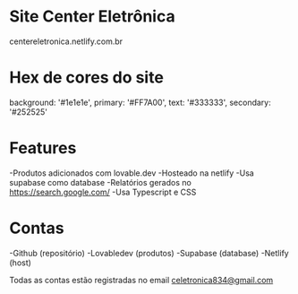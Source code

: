 # Site Center Eletrônica

centereletronica.netlify.com.br

# Hex de cores do site
 background: '#1e1e1e',
 primary: '#FF7A00',
 text: '#333333',
 secondary: '#252525'

# Features

-Produtos adicionados com lovable.dev
-Hosteado na netlify
-Usa supabase como database
-Relatórios gerados no https://search.google.com/
-Usa Typescript e CSS

# Contas

-Github (repositório)
-Lovabledev (produtos)
-Supabase (database)
-Netlify (host)

Todas as contas estão registradas no email celetronica834@gmail.com

